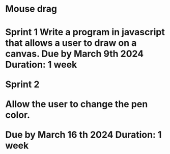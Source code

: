 <h1>Mouse drag<h1>
Sprint 1
Write a program in javascript that allows a user to draw on a canvas.
Due by March 9th 2024
Duration: 1 week

Sprint 2

Allow the user to change the pen color.

Due by March 16 th 2024
Duration: 1 week
